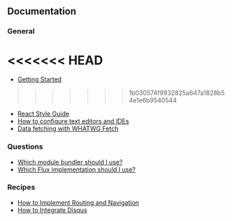 ## Documentation

### General

<<<<<<< HEAD
=======
* [Getting Started](./getting-started.md)
>>>>>>> 1b030574f9932825a647a1828b54e1e6b9540544
* [React Style Guide](./react-style-guide.md)
* [How to configure text editors and IDEs](./how-to-configure-text-editors.md)
* [Data fetching with WHATWG Fetch](./data-fetching.md)

### Questions

* [Which module bundler should I use?](https://github.com/kriasoft/react-starter-kit/issues/3)
* [Which Flux implementation should I use?](https://github.com/kriasoft/react-starter-kit/issues/22)

### Recipes

* [How to Implement Routing and Navigation](./recipes/how-to-implement-routing.md)
* [How to Integrate Disqus](./recipes/how-to-integrate-disqus.md)
